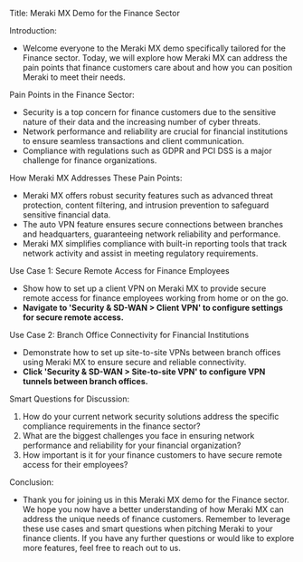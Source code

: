 Title: Meraki MX Demo for the Finance Sector

Introduction:
- Welcome everyone to the Meraki MX demo specifically tailored for the Finance sector. Today, we will explore how Meraki MX can address the pain points that finance customers care about and how you can position Meraki to meet their needs.

Pain Points in the Finance Sector:
- Security is a top concern for finance customers due to the sensitive nature of their data and the increasing number of cyber threats.
- Network performance and reliability are crucial for financial institutions to ensure seamless transactions and client communication.
- Compliance with regulations such as GDPR and PCI DSS is a major challenge for finance organizations.

How Meraki MX Addresses These Pain Points:
- Meraki MX offers robust security features such as advanced threat protection, content filtering, and intrusion prevention to safeguard sensitive financial data.
- The auto VPN feature ensures secure connections between branches and headquarters, guaranteeing network reliability and performance.
- Meraki MX simplifies compliance with built-in reporting tools that track network activity and assist in meeting regulatory requirements.

Use Case 1: Secure Remote Access for Finance Employees
- Show how to set up a client VPN on Meraki MX to provide secure remote access for finance employees working from home or on the go.
- **Navigate to 'Security & SD-WAN > Client VPN' to configure settings for secure remote access.**

Use Case 2: Branch Office Connectivity for Financial Institutions
- Demonstrate how to set up site-to-site VPNs between branch offices using Meraki MX to ensure secure and reliable connectivity.
- **Click 'Security & SD-WAN > Site-to-site VPN' to configure VPN tunnels between branch offices.**

Smart Questions for Discussion:
1. How do your current network security solutions address the specific compliance requirements in the finance sector?
2. What are the biggest challenges you face in ensuring network performance and reliability for your financial organization?
3. How important is it for your finance customers to have secure remote access for their employees?

Conclusion:
- Thank you for joining us in this Meraki MX demo for the Finance sector. We hope you now have a better understanding of how Meraki MX can address the unique needs of finance customers. Remember to leverage these use cases and smart questions when pitching Meraki to your finance clients. If you have any further questions or would like to explore more features, feel free to reach out to us.